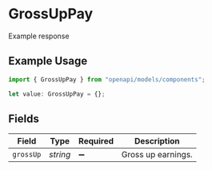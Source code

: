 # GrossUpPay

Example response

## Example Usage

```typescript
import { GrossUpPay } from "openapi/models/components";

let value: GrossUpPay = {};
```

## Fields

| Field              | Type               | Required           | Description        |
| ------------------ | ------------------ | ------------------ | ------------------ |
| `grossUp`          | *string*           | :heavy_minus_sign: | Gross up earnings. |
